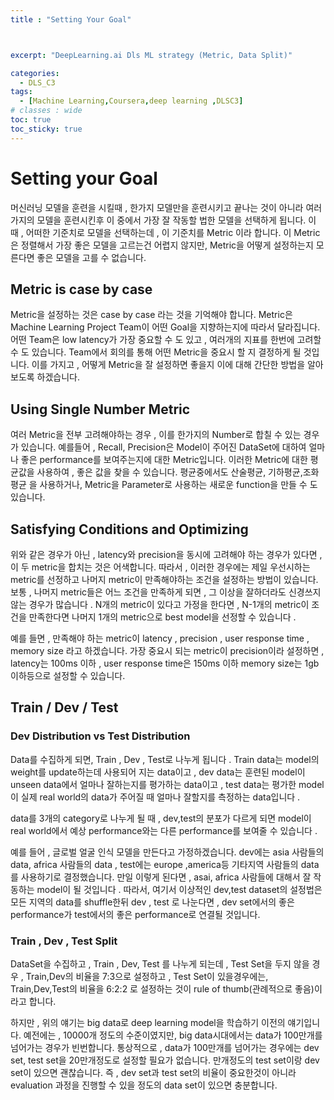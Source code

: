 ```yaml
---
title : "Setting Your Goal"



excerpt: "DeepLearning.ai Dls ML strategy (Metric, Data Split)"

categories:
  - DLS_C3
tags:
  - [Machine Learning,Coursera,deep learning ,DLSC3]
# classes : wide
toc: true
toc_sticky: true
---
```


# Setting your Goal

머신러닝 모델을 훈련을 시킬때 , 한가지 모델만을 훈련시키고 끝나는 것이 아니라 여러가지의 모델을 훈련시킨후 이 중에서 가장 잘 작동할 법한 모델을 선택하게 됩니다. 이 때 , 어떠한 기준치로 모델을 선택하는데 , 이 기준치를 Metric 이라 합니다. 이 Metric은 정렬해서 가장 좋은 모델을 고르는건 어렵지 않지만, Metric을 어떻게 설정하는지 모른다면 좋은 모델을 고를 수 없습니다.

## Metric is case by case

Metric을 설정하는 것은 case by case 라는 것을 기억해야 합니다. Metric은 Machine Learning Project Team이 어떤 Goal을 지향하는지에 따라서 달라집니다. 어떤 Team은 low latency가 가장 중요할 수 도 있고 , 여러개의 지표를 한번에 고려할 수 도 있습니다. Team에서 회의를 통해 어떤 Metric을 중요시 할 지 결정하게 될 것입니다. 이를 가지고 , 어떻게 Metric을 잘 설정하면 좋을지 이에 대해 간단한 방법을 알아보도록 하겠습니다.



## Using Single Number Metric

여러 Metric을 전부 고려해야하는 경우 , 이를 한가지의 Number로 합칠 수 있는 경우가 있습니다. 예를들어 , Recall, Precision은 Model이 주어진 DataSet에 대하여 얼마나 좋은 performance를 보여주는지에 대한 Metric입니다. 이러한 Metric에 대한 평균값을 사용하여 , 좋은 값을 찾을 수 있습니다. 평균중에서도 산술평균, 기하평균,조화평균 을 사용하거나, Metric을 Parameter로 사용하는 새로운 function을 만들 수 도 있습니다. 



## Satisfying Conditions and Optimizing

위와 같은 경우가 아닌 , latency와 precision을 동시에 고려해야 하는 경우가 있다면 , 이 두 metric을 합치는 것은 어색합니다. 따라서 , 이러한 경우에는 제일 우선시하는 metric를 선정하고 나머지 metric이 만족해야하는 조건을 설정하는 방법이 있습니다. 보통 , 나머지 metric들은 어느 조건을 만족하게 되면 , 그 이상을 잘하더라도 신경쓰지 않는 경우가 많습니다 . N개의 metric이 있다고 가정을 한다면 , N-1개의 metric이 조건을 만족한다면 나머지 1개의 metric으로 best model을 선정할 수 있습니다 .

예를 들면 , 만족해야 하는 metric이 latency , precision , user response time , memory size 라고 하겠습니다. 가장 중요시 되는 metric이 precision이라 설정하면 , latency는 100ms 이하 , user response time은 150ms 이하 memory size는 1gb 이하등으로 설정할 수 있습니다. 



## Train / Dev / Test 

### Dev Distribution vs Test Distribution

Data를 수집하게 되면, Train , Dev , Test로 나누게 됩니다 . Train data는 model의 weight를 update하는데 사용되어 지는 data이고 , dev data는 훈련된 model이 unseen data에서 얼마나 잘하는지를 평가하는 data이고 , test data는 평가한 model이 실제 real world의 data가 주어질 때 얼마나 잘할지를 측정하는 data입니다 . 

data를 3개의 category로 나누게 될 때 , dev,test의 분포가 다르게 되면 model이 real world에서 예상 performance와는 다른 performance를 보여줄 수 있습니다 . 

예를 들어 , 글로벌 얼굴 인식 모델을 만든다고 가정하겠습니다. dev에는 asia 사람들의 data, africa 사람들의 data , test에는 europe ,america등 기타지역 사람들의 data를 사용하기로 결정했습니다. 만일 이렇게 된다면 ,      asai, africa 사람들에 대해서 잘 작동하는 model이 될 것입니다 . 따라서, 여기서 이상적인 dev,test dataset의 설정법은 모든 지역의 data를 shuffle한뒤 dev , test 로 나눈다면 , dev set에서의 좋은 performance가 test에서의 좋은 performance로 연결될 것입니다. 



### Train , Dev , Test Split

DataSet을 수집하고 , Train , Dev, Test 를 나누게 되는데 , Test Set을 두지 않을 경우 , Train,Dev의 비율을 7:3으로 설정하고 , Test Set이 있을경우에는, Train,Dev,Test의 비율을 6:2:2 로 설정하는 것이 rule of thumb(관례적으로 좋음)이라고 합니다. 

하지만 , 위의 얘기는 big data로 deep learning model을 학습하기 이전의 얘기입니다. 예전에는 , 10000개 정도의 수준이였지만, big data시대에서는 data가 100만개를 넘어가는 경우가 빈번합니다.  통상적으로 , data가 100만개를 넘어가는 경우에는 dev set, test set을 20만개정도로 설정할 필요가 없습니다. 만개정도의 test set이랑 dev set이 있으면 괜찮습니다.  즉 , dev set과 test set의 비율이 중요한것이 아니라 evaluation 과정을 진행할 수 있을 정도의 data set이 있으면 충분합니다. 



